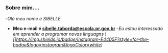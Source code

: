 ### Sobre mim....
-_Olá meu nome é SIBELLE_
- **Meu e-mail é sibelle.taborda@escola.pr.gov.br**
-<i>Eu estou interessado em aprender a programar novas linguagns<i>
![]https://img.shields.io/badge/Instagram-E4405F?style=for-the-badge&logo=instagram&logoColor=white)
